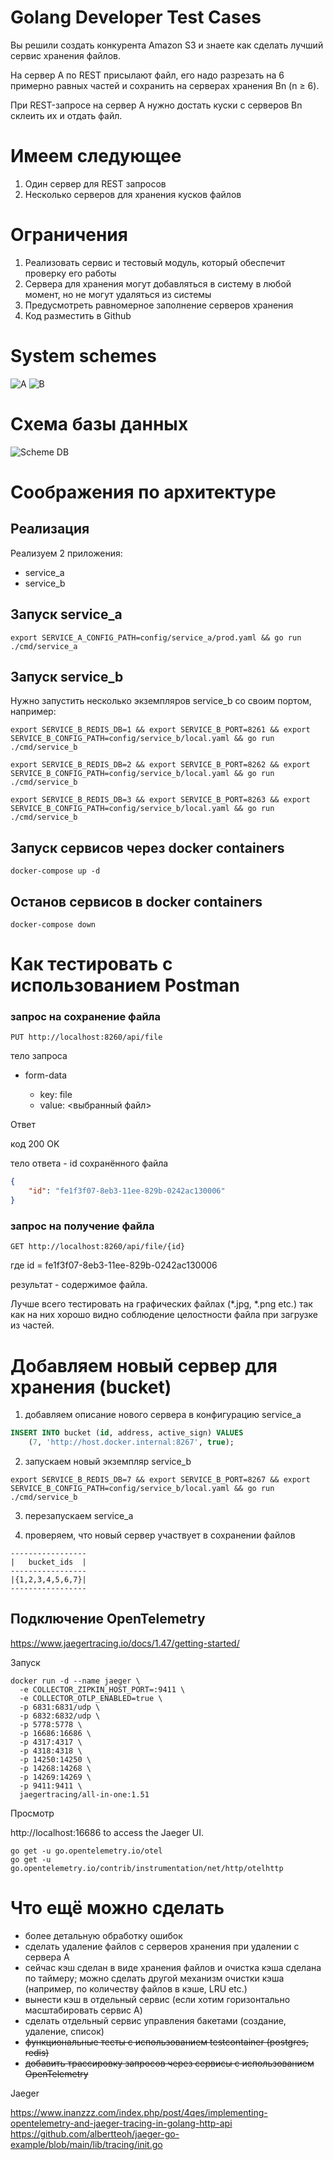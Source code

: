 Golang Developer Test Cases
====

Вы решили создать конкурента Amazon S3 и знаете как сделать лучший сервис хранения файлов.

На сервер A по REST присылают файл, его надо разрезать на 6 примерно равных частей и сохранить на серверах хранения Bn (n ≥ 6).

При REST-запросе на сервер A нужно достать куски с серверов Bn склеить их и отдать файл.

# Имеем следующее
1. Один сервер для REST запросов
2. Несколько серверов для хранения кусков файлов

# Ограничения
1. Реализовать сервис и тестовый модуль, который обеспечит проверку его работы
2. Сервера для хранения могут добавляться в систему в любой момент, но не могут удаляться из системы
3. Предусмотреть равномерное заполнение серверов хранения
4. Код разместить в Github

# System schemes
![A](./doc/New_Amason_S3_service_A.svg)
![B](./doc/New_Amason_S3_service_B.svg)

# Схема базы данных

![Scheme DB](./doc/database_diagram.png)

# Соображения по архитектуре

## Реализация

Реализуем 2 приложения:
- service_a
- service_b

## Запуск service_a

```shell
export SERVICE_A_CONFIG_PATH=config/service_a/prod.yaml && go run ./cmd/service_a
```

## Запуск service_b

Нужно запустить несколько экземпляров service_b со своим портом, например:

```shell
export SERVICE_B_REDIS_DB=1 && export SERVICE_B_PORT=8261 && export SERVICE_B_CONFIG_PATH=config/service_b/local.yaml && go run ./cmd/service_b
```
```shell
export SERVICE_B_REDIS_DB=2 && export SERVICE_B_PORT=8262 && export SERVICE_B_CONFIG_PATH=config/service_b/local.yaml && go run ./cmd/service_b
```
```shell
export SERVICE_B_REDIS_DB=3 && export SERVICE_B_PORT=8263 && export SERVICE_B_CONFIG_PATH=config/service_b/local.yaml && go run ./cmd/service_b
```

## Запуск сервисов через docker containers

```shell
docker-compose up -d
```

## Останов сервисов в docker containers

```shell
docker-compose down
```

# Как тестировать с использованием Postman

### запрос на сохранение файла
```shell
PUT http://localhost:8260/api/file
```
тело запроса

- form-data

  - key: file
  - value: <выбранный файл>

Ответ

код 200 OK

тело ответа - id сохранённого файла
```json
{
    "id": "fe1f3f07-8eb3-11ee-829b-0242ac130006"
}
```

### запрос на получение файла
```shell
GET http://localhost:8260/api/file/{id}
```
где
id = fe1f3f07-8eb3-11ee-829b-0242ac130006

результат - содержимое файла.

Лучше всего тестировать на графических файлах (*.jpg, *.png etc.) так как на них хорошо видно соблюдение целостности файла при загрузке из частей.


# Добавляем новый сервер для хранения (bucket)

1) добавляем описание нового сервера в конфигурацию service_a
```sql
INSERT INTO bucket (id, address, active_sign) VALUES
    (7, 'http://host.docker.internal:8267', true);
``` 
2) запускаем новый экземпляр service_b
```shell
export SERVICE_B_REDIS_DB=7 && export SERVICE_B_PORT=8267 && export SERVICE_B_CONFIG_PATH=config/service_b/local.yaml && go run ./cmd/service_b
```

3) перезапускаем service_a

4) проверяем, что новый сервер участвует в сохранении файлов

```
-----------------
|   bucket_ids  |
-----------------
|{1,2,3,4,5,6,7}|
-----------------
```

## Подключение OpenTelemetry

https://www.jaegertracing.io/docs/1.47/getting-started/

Запуск
```
docker run -d --name jaeger \
  -e COLLECTOR_ZIPKIN_HOST_PORT=:9411 \
  -e COLLECTOR_OTLP_ENABLED=true \
  -p 6831:6831/udp \
  -p 6832:6832/udp \
  -p 5778:5778 \
  -p 16686:16686 \
  -p 4317:4317 \
  -p 4318:4318 \
  -p 14250:14250 \
  -p 14268:14268 \
  -p 14269:14269 \
  -p 9411:9411 \
  jaegertracing/all-in-one:1.51

```

Просмотр

http://localhost:16686 to access the Jaeger UI.


```
go get -u go.opentelemetry.io/otel
go get -u go.opentelemetry.io/contrib/instrumentation/net/http/otelhttp

```

# Что ещё можно сделать

- более детальную обработку ошибок
- сделать удаление файлов с серверов хранения при удалении с сервера A
- сейчас кэш сделан в виде хранения файлов и очистка кэша сделана по таймеру; можно сделать другой механизм очистки кэша (например, по количеству файлов в кэше, LRU etc.) 
- вынести кэш в отдельный сервис (если хотим горизонтально масштабировать сервис A)
- сделать отдельный сервис управления бакетами (создание, удаление, список)
- ~~функциональные тесты с использованием testcontainer (postgres, redis)~~
- ~~добавить трассировку запросов через сервисы с использованием OpenTelemetry~~


Jaeger

https://www.inanzzz.com/index.php/post/4qes/implementing-opentelemetry-and-jaeger-tracing-in-golang-http-api
https://github.com/albertteoh/jaeger-go-example/blob/main/lib/tracing/init.go
